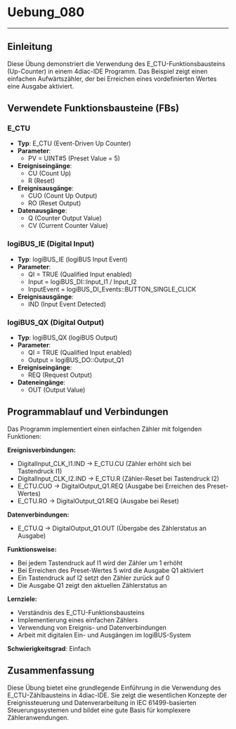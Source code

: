 # Uebung_080

* * * * * * * * * *

## Einleitung
Diese Übung demonstriert die Verwendung des E_CTU-Funktionsbausteins (Up-Counter) in einem 4diac-IDE Programm. Das Beispiel zeigt einen einfachen Aufwärtszähler, der bei Erreichen eines vordefinierten Wertes eine Ausgabe aktiviert.

## Verwendete Funktionsbausteine (FBs)

### E_CTU
- **Typ**: E_CTU (Event-Driven Up Counter)
- **Parameter**: 
  - PV = UINT#5 (Preset Value = 5)
- **Ereigniseingänge**: 
  - CU (Count Up)
  - R (Reset)
- **Ereignisausgänge**: 
  - CUO (Count Up Output)
  - RO (Reset Output)
- **Datenausgänge**: 
  - Q (Counter Output Value)
  - CV (Current Counter Value)

### logiBUS_IE (Digital Input)
- **Typ**: logiBUS_IE (logiBUS Input Event)
- **Parameter**:
  - QI = TRUE (Qualified Input enabled)
  - Input = logiBUS_DI::Input_I1 / Input_I2
  - InputEvent = logiBUS_DI_Events::BUTTON_SINGLE_CLICK
- **Ereignisausgänge**: 
  - IND (Input Event Detected)

### logiBUS_QX (Digital Output)
- **Typ**: logiBUS_QX (logiBUS Output)
- **Parameter**:
  - QI = TRUE (Qualified Input enabled)
  - Output = logiBUS_DO::Output_Q1
- **Ereigniseingänge**: 
  - REQ (Request Output)
- **Dateneingänge**: 
  - OUT (Output Value)

## Programmablauf und Verbindungen

Das Programm implementiert einen einfachen Zähler mit folgenden Funktionen:

**Ereignisverbindungen:**
- DigitalInput_CLK_I1.IND → E_CTU.CU (Zähler erhöht sich bei Tastendruck I1)
- DigitalInput_CLK_I2.IND → E_CTU.R (Zähler-Reset bei Tastendruck I2)
- E_CTU.CUO → DigitalOutput_Q1.REQ (Ausgabe bei Erreichen des Preset-Wertes)
- E_CTU.RO → DigitalOutput_Q1.REQ (Ausgabe bei Reset)

**Datenverbindungen:**
- E_CTU.Q → DigitalOutput_Q1.OUT (Übergabe des Zählerstatus an Ausgabe)

**Funktionsweise:**
- Bei jedem Tastendruck auf I1 wird der Zähler um 1 erhöht
- Bei Erreichen des Preset-Wertes 5 wird die Ausgabe Q1 aktiviert
- Ein Tastendruck auf I2 setzt den Zähler zurück auf 0
- Die Ausgabe Q1 zeigt den aktuellen Zählerstatus an

**Lernziele:**
- Verständnis des E_CTU-Funktionsbausteins
- Implementierung eines einfachen Zählers
- Verwendung von Ereignis- und Datenverbindungen
- Arbeit mit digitalen Ein- und Ausgängen im logiBUS-System

**Schwierigkeitsgrad**: Einfach

## Zusammenfassung
Diese Übung bietet eine grundlegende Einführung in die Verwendung des E_CTU-Zählbausteins in 4diac-IDE. Sie zeigt die wesentlichen Konzepte der Ereignissteuerung und Datenverarbeitung in IEC 61499-basierten Steuerungssystemen und bildet eine gute Basis für komplexere Zähleranwendungen.